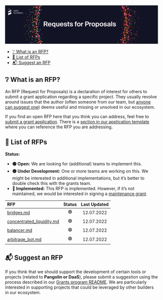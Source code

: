 <p align="center">
  <img src="../src/rfp-header.png" style="width:1300px";>
</p>

- [:grey_question: What is an RFP?](#grey_question-what-is-an-rfp)
- [:scroll: List of RFPs](#scroll-list-of-rfps)
- [:mailbox_with_mail: Suggest an RFP](#mailbox_with_mail-suggest-an-rfp)

## :grey_question: What is an RFP?

An RFP (Request for Proposals) is a declaration of interest for others to submit a grant application regarding a specific project. They usually revolve around issues that the author (often someone from our team, but [anyone can suggest one](/README.md#mailbox_with_mail-suggest-a-project)) deems useful and missing or unsolved in our ecosystem.

If you find an open RFP here that you think you can address, feel free to [submit a grant application](../README.md#1-application). There is a [section in our application template](../applications/application-template.md#project-overview-page_facing_up) where you can reference the RFP you are addressing.


## :scroll: List of RFPs

**Status:**
- **:green_circle: Open:** We are looking for (additional) teams to implement this. 
- **:yellow_circle: Under Development:** One or more teams are working on this. We might be interested in additional implementations, but it’s better to double check this with the grants team.  
- **:red_circle: Implemented:** This RFP is implemented. However, if it’s not maintained, we would be interested in signing a [maintenance grant](https://github.com/w3f/Grants-Program#hammer_and_wrench-maintenance-grants).  

| RFP | Status | Last Updated |
| :-- | :----: | :----------: | 
| [bridges.md](./open/a-and-v-topology.md) | :green_circle: | 12.07.2022 |   
| [concentrated_liquidity.md](./open/concentrated_liquidity.md) | :green_circle: | 12.07.2022 |   
| [balancer.md](./open/balancer.md) | :green_circle: | 12.07.2022 | 
| [arbitrage_bot.md](./open/arbitrage_bot.md) | :green_circle: | 12.07.2022 | 

## :mailbox_with_mail: Suggest an RFP

If you think that we should support the development of certain tools or projects (related to **Pangolin or DaaS**), please submit a suggestion using the process described in our [Grants program README](../README.md#mailbox_with_mail-suggest-a-project). We are particularly interested in supporting projects that could be leveraged by other builders in our ecosystem.
